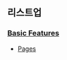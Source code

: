 ## 리스트업

### [Basic Features](https://github.com/taeyoungs/Goals/tree/main/nextjs/Basic_Features)

- [Pages](https://github.com/taeyoungs/Goals/blob/main/nextjs/Basic_Features/Pages.md)
